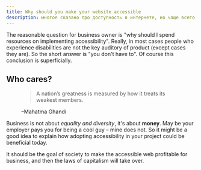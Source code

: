 ```yaml
---
title: Why should you make your website accessible
description: многое сказано про доступность в интернете, но чаще всего это морализаторство
---
```

The reasonable question for business owner is "why should I spend resources on implementing accessibility". Really, in most cases people who experience disabilities are not the key auditory of product (except cases they are). So the short answer is "you don't have to". Of course this conclusion is superficially.

## Who cares?

<figure>
  <blockquote>A nation’s greatness is measured by how it treats its weakest members.</blockquote>
  <figcaption>–Mahatma Ghandi</figcaption>
</figure>

Business is not about _equality and diversity_, it's about **money**. May be your employer pays you for being a cool guy – mine does not. So it might be a good idea to explain how adopting accessibility in your project could be beneficial today.

It should be the goal of society to make the accessible web profitable for business, and then the laws of capitalism will take over. 



